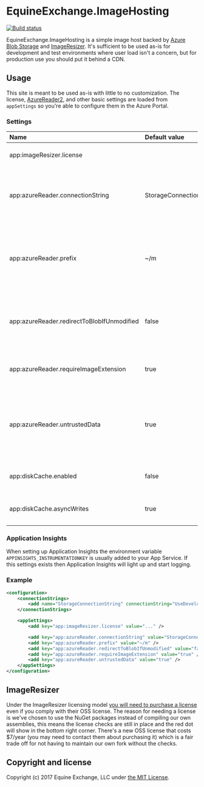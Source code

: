 ﻿# EquineExchange.ImageHosting

[![Build status](https://ci.appveyor.com/api/projects/status/oyi5tffbv7hu3tb7?svg=true)](https://ci.appveyor.com/project/xt0rted/equineexchange-imagehosting)

EquineExchange.ImageHosting is a simple image host backed by [Azure Blob Storage](https://azure.microsoft.com/en-us/services/storage/blobs/) and [ImageResizer](https://imageresizing.net/).
It's sufficient to be used as-is for development and test environments where user load isn't a concern, but for production use you should put it behind a CDN.

## Usage

This site is meant to be used as-is with little to no customization.
The license, [AzureReader2](https://imageresizing.net/docs/v4/plugins/azurereader2), and other basic settings are loaded from `appSettings` so you're able to configure them in the Azure Portal.

### Settings

| Name                                       | Default value           | Description                                                                                     |
| :----------------------------------------- | :---------------------- | :---------------------------------------------------------------------------------------------- |
| app:imageResizer.license                   |                         | The ImageResizer license                                                                        |
| app:azureReader.connectionString           | StorageConnectionString | The name of the connection string or the actual connection string to use                        |
| app:azureReader.prefix                     | ~/m                     | The virtual folder all resize requests should use, anything outside here won't hit blob storage |
| app:azureReader.redirectToBlobIfUnmodified | false                   | Since this is meant to be the source of a CDN there's no reason to redirect here                |
| app:azureReader.requireImageExtension      | true                    | Helps ensure the right content type is served to the client                                     |
| app:azureReader.untrustedData              | true                    | Re-encodes all the images to help limit malicious uploads from possibly harming your users      |
| app:diskCache.enabled                      | false                   | Turns the DiskCache plugin on or off                                                            |
| app:diskCache.asyncWrites                  | true                    | Enables writing to disk via an async call                                                       |

### Application Insights

When setting up Application Insights the environment variable `APPINSIGHTS_INSTRUMENTATIONKEY` is usually added to your App Service.
If this settings exists then Application Insights will light up and start logging.

### Example

```xml
<configuration>
    <connectionStrings>
        <add name="StorageConnectionString" connectionString="UseDevelopmentStorage=true;" />
    </connectionStrings>

    <appSettings>
        <add key="app:imageResizer.license" value="..." />

        <add key="app:azureReader.connectionString" value="StorageConnectionString" />
        <add key="app:azureReader.prefix" value="~/m" />
        <add key="app:azureReader.redirectToBlobIfUnmodified" value="false" />
        <add key="app:azureReader.requireImageExtension" value="true" />
        <add key="app:azureReader.untrustedData" value="true" />
    </appSettings>
</configuration>
```

## ImageResizer

Under the ImageResizer licensing model [you will need to purchase a license](https://imageresizing.net/pricing) even if you comply with their OSS license.
The reason for needing a license is we've chosen to use the NuGet packages instead of compiling our own assemblies, this means the license checks are still in place and the red dot will show in the bottom right corner.
There's a new OSS license that costs $7/year (you may need to contact them about purchasing it) which is a fair trade off for not having to maintain our own fork without the checks.

## Copyright and license

Copyright (c) 2017 Equine Exchange, LLC under [the MIT License](LICENSE).
